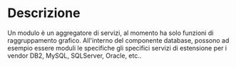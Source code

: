 # Descrizione
Un modulo è un aggregatore di servizi, al momento ha solo funzioni di raggruppamento grafico.
All'interno del componente database, possono ad esempio essere moduli le specifiche gli specifici
servizi di estensione per i vendor DB2, MySQL, SQLServer, Oracle, etc..
